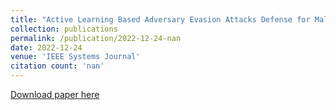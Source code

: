 ```yaml
---
title: "Active Learning Based Adversary Evasion Attacks Defense for Malwares in the Internet of Things"
collection: publications
permalink: /publication/2022-12-24-nan
date: 2022-12-24
venue: 'IEEE Systems Journal'
citation count: 'nan'
---
```

[Download paper here](https://scholar.google.com/citations?view_op=view_citation&hl=en&user=CCckbEUAAAAJ&cstart=20&pagesize=80&citation_for_view=CCckbEUAAAAJ:Bg7qf7VwUHIC)
